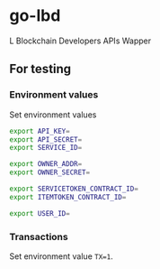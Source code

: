 # go-lbd
L Blockchain Developers APIs Wapper

## For testing

### Environment values
Set environment values

```sh
export API_KEY=
export API_SECRET=
export SERVICE_ID=

export OWNER_ADDR=
export OWNER_SECRET=

export SERVICETOKEN_CONTRACT_ID=
export ITEMTOKEN_CONTRACT_ID=

export USER_ID=
```


### Transactions

Set environment value `TX=1`.
